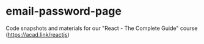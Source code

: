 # email-password-page
Code snapshots and materials for our "React - The Complete Guide" course (https://acad.link/reactjs)
